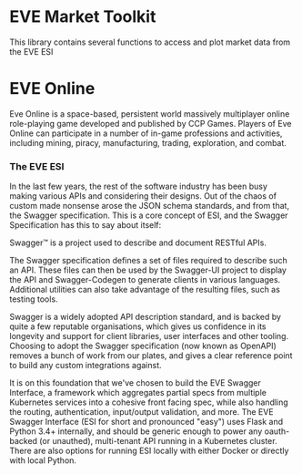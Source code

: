 # EVE Market Toolkit


This library contains several functions to access and plot market data from the EVE ESI

# EVE Online

Eve Online is a space-based, persistent world massively multiplayer online role-playing game developed and published by CCP Games. 
Players of Eve Online can participate in a number of in-game professions and activities, including mining, piracy, manufacturing, trading, exploration, and combat.

### The EVE ESI

In the last few years, the rest of the software industry has been busy making various APIs and considering their designs. Out of the chaos of custom made nonsense arose the JSON schema standards, and from that, the Swagger specification. This is a core concept of ESI, and the Swagger Specification has this to say about itself:

Swagger™ is a project used to describe and document RESTful APIs.

The Swagger specification defines a set of files required to describe such an API. These files can then be used by the Swagger-UI project to display the API and Swagger-Codegen to generate clients in various languages. Additional utilities can also take advantage of the resulting files, such as testing tools.

Swagger is a widely adopted API description standard, and is backed by quite a few reputable organisations, which gives us confidence in its longevity and support for client libraries, user interfaces and other tooling. Choosing to adopt the Swagger specification (now known as OpenAPI) removes a bunch of work from our plates, and gives a clear reference point to build any custom integrations against.

It is on this foundation that we've chosen to build the EVE Swagger Interface, a framework which aggregates partial specs from multiple Kubernetes services into a cohesive front facing spec, while also handling the routing, authentication, input/output validation, and more. The EVE Swagger Interface (ESI for short and pronounced "easy") uses Flask and Python 3.4+ internally, and should be generic enough to power any oauth-backed (or unauthed), multi-tenant API running in a Kubernetes cluster. There are also options for running ESI locally with either Docker or directly with local Python.


